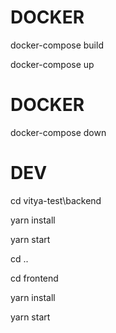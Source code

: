 # DOCKER
docker-compose build

docker-compose up
# DOCKER
docker-compose down

# DEV
cd vitya-test\backend 

yarn install

yarn start

cd ..

cd frontend

yarn install

yarn start
